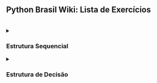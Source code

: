 <h2>Python Brasil Wiki: Lista de Exercícios</h2>

  <br>

  <details>
    <summary>
      <h3>Estrutura Sequencial</h3>
    </summary>
    
  #### 1. Faça um Programa que mostre a mensagem "Alo mundo" na tela.
<details>
    <summary><h4>Resposta</h4></summary>

```python
print("Alô Mundo")
```

</details>

<br>

  #### 2. Faça um Programa que peça um número e então mostre uma mensagem com o número informado

  <details>
    <summary><h4>Resposta</h4></summary>
    
```python
numero = input("Digite o número")

print(numero)
```

  </details>

  <br>

  #### 3. Faça um Programa que peça dois números e imprima a soma.

  <details>
    <summary><h4>Resposta</h4></summary>
    
```python
numero1 = int(input("Digite o primeiro número"))

numero2 = int(input("Digite o segundo número"))

print(numero1 + numero2)
```

  </details>

  <br>

  #### 4. Faça um Programa que peça as 4 notas bimestrais e mostre a média.

  <details>
    <summary><h4>Resposta</h4></summary>
    
```python
nota1 = float(input("Digite a primeira nota"))

nota2 = float(input("Digite a segunda nota"))

nota3 = float(input("Digite a terceira nota"))

nota4 = float(input("Digite a quarta nota"))

media = (nota1 + nota2 + nota3 + nota4) / 4

print(media)
```

  </details>

  <br>

  #### 5. Faça um Programa que converta metros para centímetros.

  <details>
    <summary><h4>Resposta</h4></summary>
    
```python
metros = 100

centimetros = 100 * 100

print(centimetros)
```
  
  </details>

  <br>
  
  #### 6. Faça um Programa que peça o raio de um círculo, calcule e mostre sua área.

  <details>
    <summary><h4>Resposta</h4></summary>
    
```python
raioCirculo = int(input("Digite o raio do círculo"))

area = 3.14 * (raioCirculo**2)
```

  </details>

  <br>

  #### 7. Faça um Programa que calcule a área de um quadrado, em seguida mostre o dobro desta área para o usuário.

   <details>
    <summary><h4>Resposta</h4></summary>
     
```python
ladoQuadrado = float(input("Digite um lado do quadrado: "))

areaQuadrado = ladoQuadrado**2 * 2

print("A área do quadrado é %.2f" % areaQuadrado)
```

  </details>

  <br>
  
  #### 8. Faça um Programa que pergunte quanto você ganha por hora e o número de horas trabalhadas no mês. Calcule e mostre o total do seu salário no referido mês. 

   <details>
    <summary><h4>Resposta</h4></summary>
     
```python
salarioHora = float(input("Digite seu salário por hora: "))

horasMensal = float(input("Digite sua carga horária mensal: "))

salario = salarioHora * horasMensal

print("O salário mensal é R$ %.2f " % salario)
```

  </details>

  <br>

  #### 9. Faça um Programa que peça a temperatura em graus Fahrenheit, transforme e mostre a temperatura em graus Celsius.

   <details>
    <summary><h4>Resposta</h4></summary>
     
```python
fahrenheit = float(input("Digite a temperautra para ser convertida de fahrenheit para celsius: "))

celsius = (fahrenheit - 32) / 1.8

print("A temperatura em %.1f° fahrenheit equivale à %.1f° celsius" % (fahrenheit, celsius))
```

  </details>

  <br>

  #### 10. Faça um Programa que peça a temperatura em graus Celsius, transforme e mostre em graus Fahrenheit.

   <details>
    <summary><h4>Resposta</h4></summary>
     
```python
celsius = float(input("Digite a temperatura para ser convertida de celsius para fahrenheit: "))

fahrenheit = (celsius * 1.8) + 32

print("A temperatura em %.1f° celsius equivale à %.1f° fahrenheit" % (celsius, fahrenheit))
```

  </details>

  <br>

  #### 11. Faça um Programa que peça 2 números inteiros e um número real. Calcule e mostre: o produto do dobro do primeiro com metade do segundo, a soma do triplo do primeiro com o terceiro e o terceiro elevado ao cubo. 

   <details>
    <summary><h4>Resposta</h4></summary>
     
```python
numeroInteiro1 = int(input("Digite o primeiro número inteiro: "))

numeroInteiro2 = int(input("Digite o segundo número inteiro: "))

numeroReal = float(input("Digite o número real: "))

resultado1 = numeroInteiro1 * 2 * numeroInteiro2 / 2

print(resultado1)

resultado2 = numeroInteiro1 * 3 + numeroReal

print(resultado2)

resultado3 = numeroReal**3

print(resultado3)
```

  </details>

  <br>

  #### 12. Tendo como dados de entrada a altura de uma pessoa, construa um algoritmo que calcule seu peso ideal, usando a seguinte fórmula: (72.7 * altura) - 58

   <details>
    <summary><h4>Resposta</h4></summary>
     
```python
altura = float(input("Digite sua altura: "))

pesoIdeal = (72.7 * altura) - 58

print("O peso ideal dessa pessoa é %.2f" % pesoIdeal)
```

  </details>

  <br>

  #### 13. Tendo como dado de entrada a altura de uma pessoa, construa um algoritmo que calcule seu peso ideal, utilizando as seguintes fórmulas: Para homens: (72.7 * altura) - 58 e para mulheres: (62.1 * altura) - 44.7 

   <details>
    <summary><h4>Resposta</h4></summary>
     
```python
alturaHomem = float(input("Digite a altura do homem: "))

alturaMulher = float(input("Digite a altura da mulher: "))

pesoIdealHomem = (72.7 * alturaHomem) - 58

pesoIdealMulher = (62.1  * alturaMulher) - 44.7

print("O peso ideal desse homem é %.2f.\nO peso ideal dessa mulher é %.2f" % (pesoIdealHomem, pesoIdealMulher))
```

  </details>

  <br>

  #### 14. João Papo-de-Pescador, homem de bem, comprou um microcomputador para controlar o rendimento diário de seu trabalho. Toda vez que ele traz um peso de peixes maior que o estabelecido pelo regulamento de pesca do estado de São Paulo (50 quilos) deve pagar uma multa de R$ 4,00 por quilo excedente. João precisa que você faça um programa que leia a variável peso (peso de peixes) e calcule o excesso. Gravar na variável excesso a quantidade de quilos além do limite e na variável multa o valor da multa que João deverá pagar. Imprima os dados do programa com as mensagens adequadas.

   <details>
    <summary><h4>Resposta</h4></summary>
     
```python
pesoPeixe = float(input("Digite o peso do peixe: "))

if pesoPeixe > 50:

    pesoLimite = 50

    pesoAdicional = pesoPeixe - pesoLimite

    multa = pesoAdicional * 4

    print("A multa será R$ %.2f por exceder o peso limite em %.2f quilos " %(multa, pesoAdicional))

else:

    print("Não haverá pagamento de multa")
```

  </details>

  <br>

  #### 15. Faça um Programa que pergunte quanto você ganha por hora e o número de horas trabalhadas no mês. Calcule e mostre o total do seu salário no referido mês, sabendo-se que são descontados 11% para o Imposto de Renda, 8% para o INSS e 5% para o sindicato, faça um programa que nos dê: salário bruto, quanto pagou ao INSS, quanto pagou ao sindicato e o salário líquido. Calcule os descontos e o salário líquido conforme a ordem a seguir: + Salário Bruto : R$ - IR (11%) : R$ - INSS (8%) : R$ - Sindicato ( 5%) : R$ = Salário Liquido : R$ Obs.: Salário Bruto - Descontos = Salário Líquido. 

   <details>
    <summary><h4>Resposta</h4></summary>
     
```python
salario = float(input("Digite o seu salário: "))

salarioLiquido = salario

salarioLiquido -= salario / 100 * 11

salarioLiquido -= salarioLiquido / 100 * 8

salarioLiquido -= salarioLiquido / 100 * 5

print("O salário líquido será R$ %.2f, com R$ %.2f de desconto" % (salarioLiquido, salario-salarioLiquido))
```

  </details>

  <br>

  #### 16. Faça um programa para uma loja de tintas. O programa deverá pedir o tamanho em metros quadrados da área a ser pintada. Considere que a cobertura da tinta é de 1 litro para cada 3 metros quadrados e que a tinta é vendida em latas de 18 litros, que custam R$ 80,00. Informe ao usuário a quantidades de latas de tinta a serem compradas e o preço total.

  <details>
    <summary><h4>Resposta</h4></summary>

```python
metragem = float(input("Digite a metragem: "))

coberturaTinta = 3

metragemLata = 18 * coberturaTinta

quantidadeLatas = 0

precoFinal = 0

precoLata = 80

if metragem / metragemLata <= 1:

    quantidadeLatas = 1

    precoFinal = quantidadeLatas * precoLata

    print("Será necessária, no máximo, uma lata de tinta para pintar %.2f metros². O custo será R$ %.2f" % (metragem, precoFinal))

else:

    if metragem % metragemLata == 0:

        quantidadeLatas = metragem / metragemLata

        precoFinal = quantidadeLatas * precoLata

        print("Serão necessária exatas %d latas de tinta para pintar %.2f metros². O custo será R$ %.2f" % (quantidadeLatas, metragem, precoFinal))

    else:

        quantidadeLatas = (metragem // metragemLata) + 1

        precoFinal = quantidadeLatas * precoLata

        print("Será necessária aos menos %d latas de tinta para pintar %.1f metros². O custo será R$ %.2f" % (quantidadeLatas, metragem, precoFinal))
```

  </details>

  <br>

  #### 17. Faça um Programa para uma loja de tintas. O programa deverá pedir o tamanho em metros quadrados da área a ser pintada. Considere que a cobertura da tinta é de 1 litro para cada 6 metros quadrados e que a tinta é vendida em latas de 18 litros, que custam R$ 80,00 ou em galões de 3,6 litros, que custam R$ 25,00. Informe ao usuário as quantidades de tinta a serem compradas e os respectivos preços em 3 situações: 
  1. Comprar apenas  latas de 18 litros.
  2. Comprar apenas galões de 3,6 litros
  3. Misturar latas e galões, de forma que o disperdício de tinta seja o menor possível. Acrescente 10% de folga e sempre arredonde os valores para cima, isto é, considere latas  cheias.
     
  <details>
    <summary><h4>Resposta</h4></summary>
    
```python
metragemArea = float(input("Digite a metragem: "))

coberturaTinta = 6

metragemLata = 18 * coberturaTinta

precoLata = 80

quantidadeLatas = 0

metragemGalao = 3.6 * coberturaTinta

precoGalao = 25

quantidadeGaloes = 0

precoFinal = 0

if metragemArea <= metragemGalao * 4:

    if metragemArea % metragemGalao == 0:

        quantidadeGaloes = metragemArea / metragemGalao

        precoFinal = quantidadeGaloes * precoGalao

        print("Serão necessários exatos %d galões de tinta para pintar %.1f metros². O custo será R$ %.2f" % (quantidadeGaloes, metragemArea, precoFinal))

    else:

        quantidadeGaloes = metragemArea // metragemGalao + 1

        precoFinal = quantidadeGaloes * precoGalao

        print("Serão necessários aos menos %d galões de tinta para pintar %.1f metros². O custo será R$ %.2f" % (quantidadeGaloes, metragemArea, precoFinal))

else:

    if metragemArea % metragemLata == 0:

        quantidadeLatas = metragemArea / metragemLata

        precoFinal = quantidadeLatas * precoLata

        print("Serão necessária exatas %d latas de tinta para pintar %.1f metros². O custo será R$ %.2f" % (quantidadeLatas, metragemArea, precoFinal))

    else:

        if metragemArea - metragemLata < 0:

            quantidadeLatas = metragemArea // metragemLata + 1

            precoFinal = quantidadeLatas * precoLata

            print("Serão necessária ao menos %d latas de tinta para pintar %.1f metros². O custo será R$ %.2f" % (quantidadeLatas, metragemArea, precoFinal))

        else:

            quantidadeLatas = metragemArea // metragemLata

            precoFinal = quantidadeLatas * precoLata

            metragemRestante = metragemArea - (metragemLata * quantidadeLatas)

            if metragemRestante % metragemGalao == 0:

                quantidadeGaloes = metragemRestante / metragemGalao

                precoFinal += quantidadeGaloes * precoGalao

                print("Serão necessárias ao menos %d latas de tinta e ao menos %d Galões para pintar %.1f metros². O custo será R$ %.2f" % (quantidadeLatas, quantidadeGaloes, metragemArea, precoFinal))

            else:

                if metragemRestante // metragemGalao >= 4:

                    quantidadeLatas +=1

                    precoFinal = quantidadeLatas * precoLata

                    quantidadeGaloes = 0

                else:

                    quantidadeGaloes = metragemRestante // metragemGalao + 1

                    precoFinal += quantidadeGaloes * precoGalao

                print("Serão necessárias ao menos %d latas de tinta e ao menos %d Galões para pintar %.1f metros². O custo será R$ %.2f" % (quantidadeLatas, quantidadeGaloes, metragemArea, precoFinal))
```

  </details>

  <br>

  #### 18. Faça um programa que peça o tamanho de um arquivo para download (em MB) e a velocidade de um link de Internet (em Mbps), calcule e informe o tempo aproximado de download do arquivo usando este link (em minutos).

  <details>
    <summary><h4>Resposta</h4></summary>
    
```python
tamanhoArquivo = float(input("Digite o tamanho do arquivo em Megabytes: "))

if tamanhoArquivo < 1:

    print("Valor inválido!")

velecidadeLink = float(input("Digite a velocidade de sua conexão em megabits: "))

tempoDownload = (tamanhoArquivo / (velecidadeLink / 8))

if tempoDownload >= 60:

    tempoDownload = tempoDownload / 60

    print("O tempo de Download será de no mínimo %.1f minutos" % tempoDownload)

else:

    print("O tempo de Download será de no mínimo %.1f segundos" % tempoDownload)
```

  </details>

  <br>

  </details>

  
  <details>
    <summary>
      <h3>Estrutura de Decisão</h3>
    </summary>
  
  #### 1. Faça um Programa que peça dois números e imprima o maior deles. 

   <details>
    <summary><h4>Resposta</h4></summary>
     
```python
numero1 = int(input("Digite o primeiro número: "))

numero2 = int(input("Digite o segundo número: "))

if numero1 > numero2:

    print("O maior número é %d" % numero1)

elif numero1 < numero2:

    print("O maior número é %d" % numero2)

else:

    print("Os dois números são iguais")
```

  </details>

  <br>

  #### 2. Faça um Programa que peça um valor e mostre na tela se o valor é positivo ou negativo.

   <details>
    <summary><h4>Resposta</h4></summary>
     
```python
valor = float(input("Digite um número: "))

if valor < 0:

    print("O valor %.1f é negativo" % valor)

else:

    print("O valor %.1f é positivo" % valor)
```

  </details>

  <br>
  
  #### 3. Faça um Programa que verifique se uma letra digitada é "F" ou "M". Conforme a letra escrever: F - Feminino, M - Masculino ou Sexo Inválido.

   <details>
    <summary><h4>Resposta</h4></summary>
     
```python
sexo = input("Digite o sexo: ")

if sexo == "F" or sexo == "f":

    print("O sexo é Feminino")

elif sexo == "M" or sexo == "m":

    print("O sexo é Masculino")

else:

    print("O sexo é inválido")
```

  </details>

  <br>
  
  #### 4. Faça um Programa que verifique se uma letra digitada é vogal ou consoante.

   <details>
    <summary><h4>Resposta</h4></summary>
     
```python
listaConsoante = ["a", "b", "c", "d", "e", "f", "g", "h", "i", "j", "k", "l", "m", "n", "o", "p", "q", "r", "s", "t", "u", "v", "w", "x", "y", "z", "ç",
                  "A", "B", "C", "D", "E", "F", "G", "H", "I", "J", "K", "L", "M", "N", "O", "P", "Q", "R", "S", "T", "U", "V", "W", "X", "Y", "Z", "Ç"]

listaVogal = ["A", "E", "I", "O", "U", "a", "e", "i", "o", "u"]

letraBusca = input("Digite a letra para saber se é vogal ou consoante: ")

if letraBusca in listaVogal:

    print("A letra '%s' é Vogal" % letraBusca)

elif letraBusca in listaConsoante:

    print("A letra '%s' é Consoante" % letraBusca)

else:

    print("A letra '%s' não é nem vogal nem consoante" % letraBusca)
```

  </details>

  <br>
  
  #### 5. Faça um programa para a leitura de duas notas parciais de um aluno. O programa deve calcular a média alcançada por aluno e apresentar: A mensagem "Aprovado", se a média alcançada for maior ou igual a 7; A mensagem "Reprovado", se a média for menor do que 7; A mensagem "Aprovado com Distinção", se a média for igual a 10. 

   <details>
    <summary><h4>Resposta</h4></summary>
     
```python
nota1 = float(input("Digite a primeira nota: "))

nota2 = float(input("Digite a segunda nota: "))

media = (nota1 + nota2) / 2

if media < 7:

    print("O aluno foi reprovado com a nota %.2f" % media)

elif media < 10:

    print("O aluno foi aprovado com a nota %.2f" % media)

else:

    print("O aluno foi aprovado com distinção através da nota %.2f" % media)
```

  </details>

  <br>
  
  #### 6. Faça um Programa que leia três números e mostre o maior deles. 

   <details>
    <summary><h4>Resposta</h4></summary>
     
```python
numero1 = float(input("Digite o primeiro número: "))

numero2 = float(input("Digite o segundo número: "))

numero3 = float(input("Digite o terceiro número: "))

if numero1 > numero2 > numero3:

    print("O primeiro número é o maior")

elif numero1 > numero3 > numero2:

    print("O primeiro número é o maior")

elif numero2 > numero1 > numero3:

    print("O segundo número é o maior")

elif numero2 > numero3 > numero1:

    print("O segundo número é o maior")

elif numero3 > numero1 > numero2:

    print("O terceiro número é o maior")

elif numero3 > numero2 > numero1:

    print("O terceiro número é o maior")
```

  </details>

  <br>

  #### 7. Faça um Programa que leia três números e mostre o maior e o menor deles.

  <details>
    <summary><h4>Resposta</h4></summary>

```python
numero1 = float(input("Digite o primeiro número: "))

numero2 = float(input("Digite o segundo número: "))

numero3 = float(input("Digite o terceiro número: "))

if numero1 > numero2 > numero3:

    print("O primeiro número é o maior")
    print("O terceiro número é o menor")

elif numero1 > numero3 > numero2:

    print("O primeiro número é o maior")
    print("O segundo número é o maior")

elif numero2 > numero1 > numero3:

    print("O segundo número é o maior")
    print("O terceiro número é o menor")

elif numero2 > numero3 > numero1:

    print("O segundo número é o maior")
    print("O primeiro número é o menor")

elif numero3 > numero1 > numero2:

    print("O terceiro número é o maior")
    print("O segundo número é o menor")

elif numero3 > numero2 > numero1:

    print("O terceiro número é o maior")
    print("O primeiro número é o menor")
```

  </details>

  <br>
  
  #### 8. Faça um programa que pergunte o preço de três produtos e informe qual produto você deve comprar, sabendo que a decisão é sempre pelo mais barato.

  <details>
    <summary><h4>Resposta</h4></summary>
    
```python
produto1 = float(input("Digite o valor do primeiro produto: "))

produto2 = float(input("Digite o valor do primeiro produto: "))

produto3 = float(input("Digite o valor do primeiro produto: "))

if produto1 > produto2 > produto3:

    print("Você deve comprar o terceiro produto por ser o mais barato")

elif produto1 > produto3 > produto2:

    print("Você deve comprar o segundo produto por ser o mais barato")

elif produto2 > produto1 > produto3:

    print("Você deve comprar o terceiro produto por ser o mais barato")

elif produto2 > produto3 > produto1:

    print("Você deve comprar o primeiro produto por ser o mais barato")

elif produto3 > produto1 > produto2:

    print("Você deve comprar o segundo produto por ser o mais barato")

elif produto3 > produto2 > produto1:

    print("Você deve comprar o primeiro produto por ser o mais barato")
```

  </details>

  <br>
  
  #### 9. Faça um Programa que leia três números e mostre-os em ordem decrescente.

  <details>
    <summary><h4>Resposta</h4></summary>
    
```python
numero1 = float(input("Digite o primeiro número: "))

numero2 = float(input("Digite o segundo número: "))

numero3 = float(input("Digite o terceiro número: "))

if numero1 > numero2 > numero3:

    print("%d\n%d\n%d" % (numero1, numero2, numero3))

elif numero1 > numero3 > numero2:

    print("%d\n%d\n%d" % (numero1, numero3, numero2))

elif numero2 > numero1 > numero3:

    print("%d\n%d\n%d" % (numero2, numero1, numero3))

elif numero2 > numero3 > numero1:

    print("%d\n%d\n%d" % (numero2, numero3, numero1))

elif numero3 > numero1 > numero2:

    print("%d\n%d\n%d" % (numero3, numero1, numero2))

elif numero3 > numero2 > numero1:

    print("%d\n%d\n%d" % (numero3, numero2, numero1))
```

  </details>

  <br>

  #### 10. Faça um Programa que pergunte em que turno você estuda. Peça para digitar M-matutino ou V-Vespertino ou N- Noturno. Imprima a mensagem "Bom Dia!", "Boa Tarde!" ou "Boa Noite!" ou "Valor Inválido!", conforme o caso.

  <details>
    <summary><h4>Resposta</h4></summary>
    
```python
turno = input("Digite o turno:\nN - Noturo\nM - Matutino\nV - Vespertino\n")

if turno == "N" or turno == "n":

    print("Boa noite")

elif turno == "M" or turno == "m":

    print("Bom dia")

elif turno == "V" or turno == "v":

    print("Boa tarde")

else:

    print("Valor inválido")
```

  </details>

  <br>

  #### 11. As Organizações Tabajara resolveram dar um aumento de salário aos seus colaboradores e lhe contraram para desenvolver o programa que calculará os reajustes. Faça um programa que recebe o salário de um colaborador e o reajuste segundo o seguinte critério, baseado no salário atual: salários até R$ 280,00 (incluindo): aumento de 20%, salários entre R$ 280,00 e R$ 700,00: aumento de 15%; salários entre R$ 700,00 e R$ 1500,00: aumento de 10%; salários de R$ 1500,00 em diante: aumento de 5% Após o aumento ser realizado, informe na tela: o salário antes do reajuste, o percentual de aumento aplicado, o valor do aumento, o novo salário, após o aumento. 

  <details>
    <summary><h4>Resposta</h4></summary>
    
```python
salarioInicial = float(input("Digite o salário atual: "))

aumento = 0

salarioFinal = salarioInicial

if salarioInicial <= 280:

    aumento = salarioInicial / 100 * 20

    salarioFinal += aumento

    print("O salário antes do reajuste era de R$ %.2f e passou a ser R$ %.2f com um aumento de R$ %.2f, ou um aumento de 20 por cento" % (salarioInicial, salarioFinal, aumento,))

elif salarioInicial <= 700:

    aumento = salarioInicial / 100 * 15

    salarioFinal += aumento

    print("O salário antes do reajuste era de R$ %.2f e passou a ser R$ %.2f com um aumento de R$ %.2f, ou um aumento de 15 por cento" % (salarioInicial, salarioFinal, aumento,))

elif salarioInicial <= 1500:

    aumento = salarioInicial / 100 * 10

    salarioFinal += aumento

    print("O salário antes do reajuste era de R$ %.2f e passou a ser R$ %.2f com um aumento de R$ %.2f, ou um aumento de 10 por cento" % (salarioInicial, salarioFinal, aumento,))

elif salarioInicial > 1500:

    aumento = salarioInicial / 100 * 5

    salarioFinal += aumento

    print("O salário antes do reajuste era de R$ %.2f e passou a ser R$ %.2f com um aumento de R$ %.2f, ou um aumento de 5 por cento" % (salarioInicial, salarioFinal, aumento,))
```

  </details>

  <br>

  #### 12. Faça um programa para o cálculo de uma folha de pagamento, sabendo que os descontos são do Imposto de Renda, que depende do salário bruto (conforme tabela abaixo) e 3% para o Sindicato e que o FGTS corresponde a 11% do Salário Bruto, mas não é descontado (é a empresa que deposita). O Salário Líquido corresponde ao Salário Bruto menos os descontos. O programa deverá pedir ao usuário o valor da sua hora e a quantidade de horas trabalhadas no mês. Desconto do IR: Salário Bruto até 900 (inclusive) - isento; Salário Bruto até 1500 (inclusive) - desconto de 5%; Salário Bruto até 2500 (inclusive) - desconto de 10%; Salário Bruto acima de 2500 - desconto de 20%. Imprima na tela as informações, dispostas conforme o exemplo abaixo. No exemplo o valor da hora é 5 e a quantidade de hora é 220.

  |Salário Bruto: (5 * 220) | R$ 1110,00|
  |-------------------|-----------------|
  |(-) IR (5%)        |R$ 55,00         |
  |(-) INSS (10%)     |R$ 110,00        |
  |FGTS (11%)         |R$ 121,00        |
  |Total de descontos |R$ 165,00        |
  |Salário Líquido    |R$ 935,00        |

  <details>
    <summary><h4>Resposta</h4></summary>
    
```python
cargaHoraria = int(input("Digite a sua carga horária mensal: "))

salarioHora = float(input("Digite o seu salário hora: "))

salarioBruto = cargaHoraria * salarioHora

descontos = 0

impostoRenda = 0

inss = 0

if salarioBruto <=  900:

    print("O salário será R$ %.2f com R$ %.2f de Imposto de renda, R$ %.2f de INSS. Totalizando R$ %.2f em descontos" % (salarioBruto, impostoRenda, inss, descontos))

elif salarioBruto <= 1500:

    impostoRenda = salarioBruto / 100 * 5

    inss = salarioBruto / 100 * 10

    descontos = impostoRenda + inss

elif salarioBruto <= 2500:

    impostoRenda = salarioBruto / 100 * 10

    inss = salarioBruto / 100 * 10

    descontos = impostoRenda + inss

elif salarioBruto > 2500:

    impostoRenda = salarioBruto / 100 * 20

    inss = salarioBruto / 100 * 10

    descontos = impostoRenda + inss

print("O salário inicial era de R$ %.2f e será R$ %.2f, com R$ %.2f de Imposto de renda e R$ %.2f de INSS. Totalizando R$ %.2f em descontos" % (salarioBruto, salarioBruto-descontos, impostoRenda, inss, descontos))
```

  </details>

  <br>

  #### 13. Faça um Programa que leia um número e exiba o dia correspondente da semana. (1-Domingo, 2- Segunda, etc.), se digitar outro valor deve aparecer valor inválido.

  <details>
    <summary><h4>Resposta</h4></summary>
    
```python
diaSemana = input("Digite o dia da semana:\n1 - Domingo\n2 - Segunda-feira\n3 - Terça-feira\n4 - Quarta-feira\n5 - Quinta-feira\n6 - Sexta-feira\n7 - Sábado\n")

if diaSemana == "1":

    print("Domingo")

elif diaSemana == "2":

    print("Segunda-feira")

elif diaSemana == "3":

    print("Terça-feira")

elif diaSemana == "4":

    print("Quarta-feira")

elif diaSemana == "5":

    print("Quinta-feira")

elif diaSemana == "6":

    print("Sexta-feira")

elif diaSemana == "7":

    print("Sábado")

else:

    print("Valor inválido")
```

  </details>

  <br>

  #### 14. Faça um programa que lê as duas notas parciais obtidas por um aluno numa disciplina ao longo de um semestre, e calcule a sua média. O algoritmo deve mostrar na tela as notas, a média, o conceito correspondente e a mensagem “APROVADO” se o conceito for A, B ou C ou “REPROVADO” se o conceito for D ou E. A atribuição de conceitos obedece à tabela abaixo: 

  |Média de Aproveitamento|Conceito|
  |----------------|---------------|
  |Entre 9.0 e 10.0|A              |
  |Entre 7.5 e 9.0 |B              |
  |Entre 6.0 e 7.5 |C              |
  |Entre 4.0 e 6.0 |D              |
  |Entre 4.0 e 0.0 |E              |

  <details>
    <summary><h4>Resposta</h4></summary>
    
```python
notaParcial1 = float(input("Digite a primeira nota parcial: "))

if notaParcial1 > 10 or notaParcial1 < 0:

    print("Nota inválida")

notaParcial2 = float(input("Digite a segunda nota parcial: "))

if notaParcial2 > 10 or notaParcial2 < 0:

    print("Nota inválida")

mediaFinal = (notaParcial1 + notaParcial2) / 2

if mediaFinal >= 6:

    print("Aprovado e a média foi %.2f" % mediaFinal)

    if mediaFinal >= 9 and mediaFinal <= 10:

        print("Conceito A")

    elif mediaFinal >= 7.5 and mediaFinal < 9:

        print("Conceito B")

    elif mediaFinal >= 6 and mediaFinal < 7.5:

        print("Conceito C")

else:

    print("Reprovado e a média foi %.2f" % mediaFinal)

    if mediaFinal >= 4 and mediaFinal < 6:

        print("Conceito D")

    else:

        print("Conceito E")
```

  </details>

  <br>
  
  #### 15. Faça um Programa que peça os 3 lados de um triângulo. O programa deverá informar se os valores podem ser um triângulo. Indique, caso os lados formem um triângulo, se o mesmo é: equilátero, isósceles ou escaleno. Dicas: Três lados formam um triângulo quando a soma de quaisquer dois lados for maior que o terceiro; Triângulo Equilátero: três lados iguais; Triângulo Isósceles: quaisquer dois lados iguais; Triângulo Escaleno: três lados diferentes.

  <details>
    <summary><h4>Resposta</h4></summary>
    
```python
lado1 = int(input("Digite o primeiro lado do triângulo: "))

lado2 = int(input("Digite o segundo lado do triângulo: "))

lado3 = int(input("Digite o terceiro lado do triângulo: "))

if lado1 == 0 or lado2 == 0 or lado3 == 0:

    print("Um triângulo não poder lado 0")

else:

    if lado1 + lado2 <= lado3:

       print("A soma desses lados não forma um triângulo")

    else:

        if lado1 == lado2 == lado3:

            print("Esse é um triângulo equilátero")

        elif lado1 != lado2 != lado3 != lado1:

            print("Esse é um triângulo escaleno")

        elif lado1 == lado2 or lado2 == lado3 or lado1 == lado3:

            print("Esse é um triângulo isóceles")
```

  </details>

  <br>

  #### 16. Faça um programa que calcule as raízes de uma equação do segundo grau, na forma ax2 + bx + c. O programa deverá pedir os valores de a, b e c e fazer as consistências, informando ao usuário nas seguintes situações:

  1. Se o usuário informar o valor de A igual a zero, a equação não é do segundo grau e o programa não deve fazer pedir os demais valores, sendo encerrado.
  2. Se o delta calculado for negativo, a equação não possui raizes reais. Informe ao usuário e encerre o programa;
  3. Se o delta calculado for igual a zero a equação possui apenas uma raiz real; informe-a ao usuário;
  4. Se o delta for positivo, a equação possui duas raiz reais; informe-as ao usuário; 

  <details>
    <summary><h4>Resposta</h4></summary>
    
```python

```

  </details>

  <br>

  #### 17. Faça um Programa que peça um número correspondente a um determinado ano e em seguida informe se este ano é ou não bissexto.

  <details>
    <summary><h4>Resposta</h4></summary>
    
```python
anoBissexto = int(input("Digite o ano para saber se é bissexto ou não: "))

if anoBissexto % 4 == 0:

    if anoBissexto % 100 != 0:

        print("O ano %d é bissexto" % anoBissexto)

    elif anoBissexto % 100 == 0:

        print("O ano %d é bissexto especial" % anoBissexto)

else:

    print("O ano %d não é bissexto" % anoBissexto)
```

  </details>

  <br>

  #### 18. Faça um Programa que peça uma data no formato dd/mm/aaaa e determine se a mesma é uma data válida.

  <details>
    <summary><h4>Resposta</h4></summary>
    
```python
formatoData = input("Digite a data no formato dd/mm/aaaa: ")

if len(formatoData) != 10 or formatoData[2] == "/" or formatoData[5] == "/":

    print("Formato de data inválida")

else:

    print("Formato de data válida")
```

  </details>

  <br>

  #### 19. Faça um Programa que leia um número inteiro menor que 1000 e imprima a quantidade de centenas, dezenas e unidades do mesmo. Observando os termos no plural a colocação do "e", da vírgula entre outros. Exemplo: 326 = 3 centenas, 2 dezenas e 6 unidades 12 = 1 dezena e 2 unidades Testar com: 326, 300, 100, 320, 310,305, 301, 101, 311, 111, 25, 20, 10, 21, 11, 1, 7 e 16 

  <details>
    <summary><h4>Resposta</h4></summary>

```python
valor = int(input("Digite um número: "))

quantidadeCentena = 0

quantidadeDezena = 0

quantidadeUnidade = 0

if valor // 100 > 0:

    quantidadeCentena = valor // 100

    valor -= quantidadeCentena * 100

    if valor // 10 > 0:

        quantidadeDezena = valor // 10

        valor -= quantidadeDezena * 10

        if valor // 1 > 0:

            quantidadeUnidade = valor // 1

            valor -= quantidadeUnidade * 1

print("%d = %d centenas, %d dezenas e %d unidades" % (0 + (quantidadeUnidade * 1) + 0 + (quantidadeDezena * 10) + 0 + (quantidadeCentena * 100), quantidadeCentena, quantidadeDezena, quantidadeUnidade))
```

  </details>

  <br>
  
  #### 20. Faça um Programa para leitura de três notas parciais de um aluno. O programa deve calcular a média alcançada por aluno e presentar:
  
  1. A mensagem "Aprovado", se a média for maior ou igual a 7, com a respectiva média alcançada.
  2. A mensagem "Reprovado", se a média for menor do que 7, com a respectiva média alcançada.
  3. A mensagem "Aprovado com Distinção", se a média for igual a 10.

  <details>
    <summary><h4>Resposta</h4></summary>
    
```python
nota1 = float(input("Digite a primeira nota:"))

nota2 = float(input("Digite a segunda nota:"))

nota3 = float(input("Digite a terceira nota: "))

media = (nota1 + nota2 + nota3) / 3

if media == 10:

    print("Aprovado com distinção")

elif media >= 7 and media < 10:

    print("Aprovado")

else:

    print("Reprovado")
```

  </details>

  <br>
  
  #### 21. Faça um Programa para um caixa eletrônico. O programa deverá perguntar ao usuário a valor do saque e depois informar quantas notas de cada valor serão fornecidas. As notas disponíveis serão as de 1, 5, 10, 50 e 100 reais. O valor mínimo é de 10 reais e o máximo de 600 reais. O programa não deve se preocupar com a quantidade de notas existentes na máquina.

  1. Exemplo 1: Para sacar a quantia de 256 reais, o programa fornece duas notas de 100, uma nota de 50, uma nota de 5 e uma nota de 1.
  2. Exemplo 2: Para sacar a quantia de 399 reais, o programa fornece três notas de 100, uma nota de 50, quatro notas de 10, uma nota de 5 e quatro notas de 1.
  
  <details>
    <summary><h4>Resposta</h4></summary>

```python
import math

valor = float(input("Digite o valor que deseja sacar: "))

valorPagamento = math.trunc(valor)

if valorPagamento < 10:

    print("Valor insuficiente para saque")

else:

    cedulas = 0

    limite_cedula = 100

    while True:

        if limite_cedula <= valorPagamento:

            valorPagamento -= limite_cedula

            cedulas += 1

        else:

            print("%d cédula(s) de R$ %.2f" % (cedulas, limite_cedula))

            if valorPagamento == 0:

                break

            else:

                if limite_cedula == 100:

                    limite_cedula = 50

                elif limite_cedula == 50:

                    limite_cedula = 20

                elif limite_cedula == 20:

                    limite_cedula = 10

                elif limite_cedula == 10:

                    limite_cedula = 5

                elif limite_cedula == 5:

                    limite_cedula = 2

                elif limite_cedula == 2:

                    limite_cedula = 1

                cedulas = 0
```

  </details>

  <br>

  #### 22. Faça um Programa que peça um número inteiro e determine se ele é par ou impar. Dica: utilize o operador módulo (resto da divisão). 

  <details>
    <summary><h4>Resposta</h4></summary>
    
```python
numero = int(input("Digite o número para saber se é par ou ímpar: "))

if numero % 2 !=0:

    print("O número %d é ímpar" % numero)

else:

    print("O número %d é par" % numero)
```

  </details>

  <br>
  
  #### 23. Faça um Programa que peça um número e informe se o número é inteiro ou decimal. Dica: utilize uma função de arredondamento.

  <details>
    <summary><h4>Resposta</h4></summary>
    
```python
import math

numeroDecimal = float(input("Digite o número para saber se é decimal ou não: "))

numeroInteiro = math.trunc(numeroDecimal)

if numeroDecimal > numeroInteiro:

    print("O número %.1f é decimal" % numeroDecimal)

else:

    print("O número %d não é decimal" % numeroInteiro)
```

  </details>

  <br>

  #### 24. Faça um Programa que leia 2 números e em seguida pergunte ao usuário qual operação ele deseja realizar. O resultado da operação deve ser acompanhado de uma frase que diga se o número é:

  1. par ou ímpar;
  2. positivo ou negativo;
  3. inteiro ou decimal. 

  <details>
    <summary><h4>Resposta</h4></summary>
    
```python
operacao = input("Digite qual operação deseja realizar:\n1 - Inteiro ou decimal\n2 - Par ou Ímpar\n3 - Positivo ou Negativo\n")

if operacao == "1":

    import math

    numeroDecimal = float(input("Digite o número para saber se é decimal ou não: "))

    numeroInteiro = math.trunc(numeroDecimal)

    if numeroDecimal > numeroInteiro:

        print("O número %.1f é decimal" % numeroDecimal)

    else:

        print("O número %d não é decimal" % numeroInteiro)

elif operacao == "2":

    numero = int(input("Digite o número para saber se é par ou ímpar: "))

    if numero % 2 != 0:

        print("O número %d é ímpar" % numero)

    else:

        print("O número %d é par" % numero)

elif operacao == "3":

    numero = float(input("Digite o número para saber se é negativo ou positivo: "))

    if numero < 0:

        print("O número %.1f é negativo" % numero)

    else:

        print("O número %.1f é positivo" % numero)
```

  </details>

  <br>
  
  #### 25. Faça um programa que faça 5 perguntas para uma pessoa sobre um crime.  Se a pessoa responder positivamente a 2 questões ela deve ser classificada como "Suspeita", entre 3 e 4 como "Cúmplice" e 5 como "Assassino". Caso contrário, ele será classificado como "Inocente". As perguntas são:
 
  1. "Telefonou para a vítima?"
  2. "Esteve no local do crime?"
  3. "Mora perto da vítima?"
  4. "Devia para a vítima?"
  5. "Já trabalhou com a vítima?" O programa deve no final emitir uma classificação sobre a participação da pessoa no crime.

  <details>
    <summary><h4>Resposta</h4></summary>
    
```python

```

  </details>

  <br>

  #### 26. Um posto está vendendo combustíveis, portanto, Escreva um algoritmo que leia o número de litros vendidos, o tipo de combustível (codificado da seguinte forma: A-álcool, G-gasolina), calcule e imprima o valor a ser pago pelo cliente, calcule e imprima o valor a ser pago pelo cliente, sabendo-se que o preço do litro da gasolina é R$ 2,50 o preço do litro do álcool é R$ 1,90. A seguir a tabela de valores:
  
  |         |Até 20 Litros| Acima 20 Litros|
  |---------|-----------|------------------|
  |Álcool   |3% desconto| 5% desconto|
  |Gasolina |4% desconto| 6% desconto|

  <details>
    <summary><h4>Resposta</h4></summary>
    
```python
quantidadeLitros = float(input("Digite a quantidade de litros: "))

tipoGasolina = input("Para Álcool digite A\nPara Gasolina digite G\n")

precoFinal = 0

if tipoGasolina == "A" or tipoGasolina == "a":

    if quantidadeLitros <= 20:

        precoFinal = quantidadeLitros * 1.9

        precoFinal -= precoFinal / 100 * 3

    else:

        precoFinal = quantidadeLitros * 1.9

        precoFinal -= precoFinal / 100 * 4

elif tipoGasolina == "G" or tipoGasolina == "g":

    if quantidadeLitros <= 20:

        precoFinal = quantidadeLitros * 2.5

        precoFinal -= precoFinal / 100 * 4

    else:

        precoFinal = quantidadeLitros * 2.5

        precoFinal -= precoFinal / 100 * 5

print("O preço final será R$ %.2f" % precoFinal)
```

  </details>

  <br>
  
  #### 27. Uma comerciante está vendendo frutas com a possibilidade de: se, o cliente comprar mais de 8 Kg em frutas ou o valor total da compra ultrapassar R$ 25,00, receberá ainda um desconto de 10% sobre este total. Escreva um algoritmo para ler a quantidade (em Kg) de morangos e a quantidade (em Kg) de maças adquiridas e escreva o valor a ser pago pelo cliente. A seguir a tabela de preços:
  
  |          |Até 5 Kg|Acima de 5 Kg|
  |----------|----------|-----------|
  |Morango   |R$ 2,50 Kg| R$ 2,20 Kg|
  |Maçã      |R$ 1,80 Kg| R$ 1,50 Kg|
  
  <details>
    <summary><h4>Resposta</h4></summary>
    
```python

```

  </details>

  <br>
  
  #### 28. O Hipermercado Tabajara está com uma promoção de carnes que é imperdível. Confira:

  |          |Até 5 Kg|Acima de 5 Kg|
  |----------|----------|-----------|
  |Filé Duplo|R$ 4,90 Kg| R$ 5,80 Kg|
  |Alcatra   |R$ 5,90 Kg| R$ 5,80 Kg|
  |Picanha   |R$ 6,90 Kg| R$ 7,80 Kg|
  
  

  <details>
    <summary><h4>Resposta</h4></summary>
    
```python

```

  </details>

  <br>

  </details>
